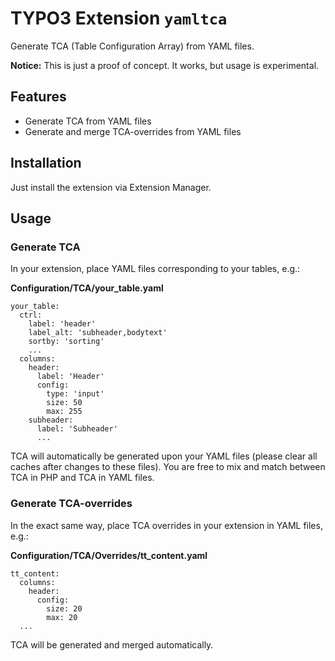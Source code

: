 # TYPO3 Extension ``yamltca``

Generate TCA (Table Configuration Array) from YAML files.

__Notice:__ This is just a proof of concept. It works, but usage is experimental.

## Features

* Generate TCA from YAML files
* Generate and merge TCA-overrides from YAML files

## Installation

Just install the extension via Extension Manager.

## Usage

### Generate TCA

In your extension, place YAML files corresponding to your tables, e.g.:

__Configuration/TCA/your_table.yaml__

    your_table:
      ctrl:
        label: 'header'
        label_alt: 'subheader,bodytext'
        sortby: 'sorting'
        ...
      columns:
        header:
          label: 'Header'
          config:
            type: 'input'
            size: 50
            max: 255
        subheader:
          label: 'Subheader'
          ...

TCA will automatically be generated upon your YAML files (please clear all caches after changes to these files). You are free to mix and match between TCA in PHP and TCA in YAML files.

### Generate TCA-overrides

In the exact same way, place TCA overrides in your extension in YAML files, e.g.:

__Configuration/TCA/Overrides/tt_content.yaml__

    tt_content:
      columns:
        header:
          config:
            size: 20
            max: 20
      ...

TCA will be generated and merged automatically.
